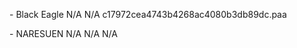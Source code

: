 <?xml version="1.0"?>
<!DOCTYPE squad SYSTEM "squad.dtd">
-<squad nick="BEG">
<name>Black Eagle</name>
<email>N/A</email>
<web>N/A</web>
<picture>c17972cea4743b4268ac4080b3db89dc.paa</picture>
<title>THE Black Eagle Taem</title>
-<member id="76561198185465678" nick="NARESUEN">
        <name>NARESUEN</name>
        <email>N/A</email>
        <icq>N/A</icq>
        <remark>N/A</remark>
</member>
</squad>
